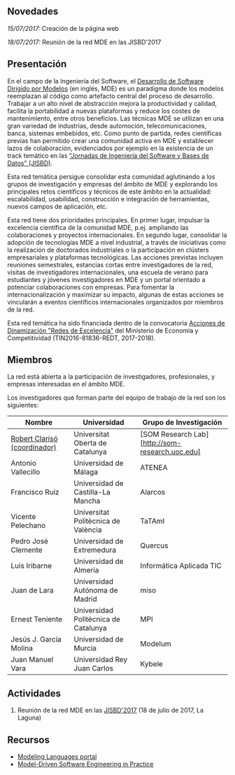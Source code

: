 ## Novedades

*15/07/2017:* Creación de la página web

*18/07/2017:* Reunión de la red MDE en las JISBD'2017

## Presentación

En el campo de la Ingeniería del Software, el [Desarrollo de Software Dirigido por Modelos](https://en.wikipedia.org/wiki/Model-driven_engineering) (en inglés, MDE) es un paradigma donde los modelos reemplazan al código como artefacto central del proceso de desarrollo. Trabajar a un alto nivel de abstracción mejora la productividad y calidad, facilita la portabilidad a nuevas plataformas y reduce los costes de mantenimiento, entre otros beneficios. Las técnicas MDE se utilizan en una gran variedad de industrias, desde automoción, telecomunicaciones, banca, sistemas embebidos, etc. Como punto de partida, redes científicas previas han permitido crear una comunidad activa en MDE y establecer lazos de colaboración, evidenciados por ejemplo en la existencia de un track temático en las ["Jornadas de Ingeniería del Software y Bases de Datos" (JISBD)](http://www.sistedes.es/jornadas/jisbd). 

Esta red temática persigue consolidar esta comunidad aglutinando a los grupos de investigación y empresas del ámbito de MDE y explorando los principales retos científicos y técnicos de este ámbito en la actualidad: escalabilidad, usabilidad, construcción e integración de herramientas, nuevos campos de aplicación, etc.

Esta red tiene dos prioridades principales. En primer lugar, impulsar la excelencia científica de la comunidad MDE, p.ej. ampliando las colaboraciones y proyectos internacionales. En segundo lugar, consolidar la adopción de tecnologías MDE a nivel industrial, a través de iniciativas como la realización de doctorados industriales o la participación en clústers empresariales y plataformas tecnológicas. Las acciones previstas incluyen reuniones semestrales, estancias cortas entre investigadores de la red, visitas de investigadores internacionales, una escuela de verano para estudiantes y jóvenes investigadores en MDE y un portal orientado a potenciar colaboraciones con empresas. Para fomentar la internacionalización y maximizar su impacto, algunas de estas acciones se vincularán a eventos científicos internacionales organizados por miembros de la red.

Esta red temática ha sido financiada dentro de la convocatoria [Acciones de Dinamización "Redes de Excelencia"](http://www.idi.mineco.gob.es/portal/site/MICINN/menuitem.dbc68b34d11ccbd5d52ffeb801432ea0/?vgnextoid=ec1ff5355f154510VgnVCM1000001d04140aRCRD) del Ministerio de Economía y Competitividad (TIN2016-81836-REDT, 2017-2018).

## Miembros

La red está abierta a la participación de investigadores, profesionales, y empresas interesadas en el ámbito MDE. 

Los investigadores que forman parte del equipo de trabajo de la red son los siguientes:

Nombre                 | Universidad  | Grupo de Investigación
-----------------------| ------------ | ----------------------
[Robert Clarisó (coordinador)](http://w.uoc.edu/robert-clariso) | Universitat Oberta de Catalunya   | [SOM Research Lab][http://som-research.uoc.edu]
Antonio Vallecillo     | Universidad de Málaga      | ATENEA       
Francisco Ruiz         | Universidad de Castilla-La Mancha  | Alarcos
Vicente Pelechano      | Universitat Politècnica de València | TaTAmI
Pedro José Clemente    | Universidad de Extremedura | Quercus
Luis Iribarne          | Universidad de Almería | Informática Aplicada TIC
Juan de Lara           | Universidad Autónoma de Madrid | miso
Ernest Teniente        | Universidad Politécnica de Catalunya | MPI
Jesús J. García Molina | Universidad de Murcia | Modelum
Juan Manuel Vara       | Universidad Rey Juan Carlos | Kybele

## Actividades 

1. Reunión de la red MDE en las [JISBD'2017]([https://fg.ull.es/sistedes2017/]) (18 de julio de 2017, La Laguna)

## Recursos

- [Modeling Languages portal](http://modeling-languages.com/)
- [Model-Driven Software Engineering in Practice](http://mdse-book.com/)
